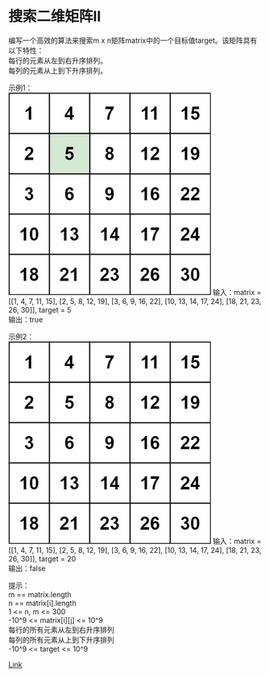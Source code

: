 <h1>搜索二维矩阵II</h1>

编写一个高效的算法来搜索m x n矩阵matrix中的一个目标值target。该矩阵具有以下特性：</br>
每行的元素从左到右升序排列。</br>
每列的元素从上到下升序排列。</br>

示例1：</br>
![](./image/1.jpg)
输入：matrix = [[1, 4, 7, 11, 15], [2, 5, 8, 12, 19], [3, 6, 9, 16, 22], [10, 13, 14, 17, 24], [18, 21, 23, 26, 30]], target = 5</br>
输出：true</br>

示例2：</br>
![](./image/2.jpg)
输入：matrix = [[1, 4, 7, 11, 15], [2, 5, 8, 12, 19], [3, 6, 9, 16, 22], [10, 13, 14, 17, 24], [18, 21, 23, 26, 30]], target = 20</br>
输出：false</br>

提示：</br>
m == matrix.length</br>
n == matrix[i].length</br>
1 <= n, m <= 300</br>
-10^9 <= matrix[i][j] <= 10^9</br>
每行的所有元素从左到右升序排列</br>
每列的所有元素从上到下升序排列</br>
-10^9 <= target <= 10^9</br>

[Link](https://leetcode-cn.com/problems/search-a-2d-matrix-ii/)</br>